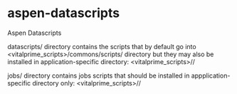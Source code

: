 # aspen-datascripts
Aspen Datascripts

datascripts/ directory contains the scripts that by default go into <vitalprime_scripts>/commons/scripts/ directory
but they may also be installed in application-specific directory: <vitalprime_scripts>/<organization>/<app>

jobs/ directory contains jobs scripts that should be installed in appplication-specific directory only:
<vitalprime_scripts>/<organization>/<app>


